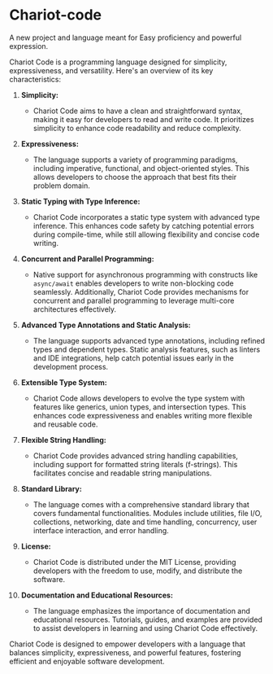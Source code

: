 # Chariot-code
A new project and language meant for Easy proficiency and powerful expression.

Chariot Code is a programming language designed for simplicity, expressiveness, and versatility. Here's an overview of its key characteristics:

1. **Simplicity:**
   - Chariot Code aims to have a clean and straightforward syntax, making it easy for developers to read and write code. It prioritizes simplicity to enhance code readability and reduce complexity.

2. **Expressiveness:**
   - The language supports a variety of programming paradigms, including imperative, functional, and object-oriented styles. This allows developers to choose the approach that best fits their problem domain.

3. **Static Typing with Type Inference:**
   - Chariot Code incorporates a static type system with advanced type inference. This enhances code safety by catching potential errors during compile-time, while still allowing flexibility and concise code writing.

4. **Concurrent and Parallel Programming:**
   - Native support for asynchronous programming with constructs like `async/await` enables developers to write non-blocking code seamlessly. Additionally, Chariot Code provides mechanisms for concurrent and parallel programming to leverage multi-core architectures effectively.

5. **Advanced Type Annotations and Static Analysis:**
   - The language supports advanced type annotations, including refined types and dependent types. Static analysis features, such as linters and IDE integrations, help catch potential issues early in the development process.

6. **Extensible Type System:**
   - Chariot Code allows developers to evolve the type system with features like generics, union types, and intersection types. This enhances code expressiveness and enables writing more flexible and reusable code.

7. **Flexible String Handling:**
   - Chariot Code provides advanced string handling capabilities, including support for formatted string literals (f-strings). This facilitates concise and readable string manipulations.

8. **Standard Library:**
   - The language comes with a comprehensive standard library that covers fundamental functionalities. Modules include utilities, file I/O, collections, networking, date and time handling, concurrency, user interface interaction, and error handling.

9. **License:**
   - Chariot Code is distributed under the MIT License, providing developers with the freedom to use, modify, and distribute the software.

10. **Documentation and Educational Resources:**
    - The language emphasizes the importance of documentation and educational resources. Tutorials, guides, and examples are provided to assist developers in learning and using Chariot Code effectively.

Chariot Code is designed to empower developers with a language that balances simplicity, expressiveness, and powerful features, fostering efficient and enjoyable software development.
